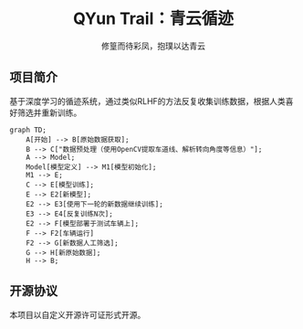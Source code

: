 <div align="center"><h1>QYun Trail：青云循迹</h1></div>
<div align="center">修篁而待彩凤，抱璞以达青云</div>

## 项目简介

基于深度学习的循迹系统，通过类似RLHF的方法反复收集训练数据，根据人类喜好筛选并重新训练。

```mermaid
graph TD;
    A[开始] --> B[原始数据获取];
    B --> C["数据预处理（使用OpenCV提取车道线、解析转向角度等信息）"];
    A --> Model;
    Model[模型定义] --> M1[模型初始化];
    M1 --> E;
    C --> E[模型训练];
    E --> E2[新模型];
    E2 --> E3[使用下一轮的新数据继续训练];
    E3 --> E4[反复训练N次];
    E2 --> F[模型部署于测试车辆上];
    F --> F2[车辆运行]
    F2 --> G[新数据人工筛选];
    G --> H[新原始数据];
    H --> B;
```

## 开源协议

本项目以自定义开源许可证形式开源。



